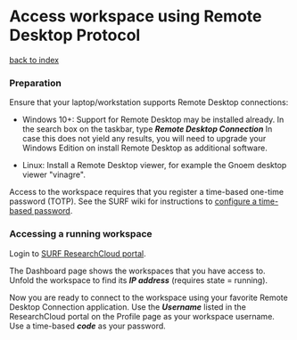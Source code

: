 # Access workspace using Remote Desktop Protocol
[back to index](../primer-for-users.md)

### Preparation
Ensure that your laptop/workstation supports Remote Desktop connections:

- Windows 10+: Support for Remote Desktop may be installed already.
  In the search box on the taskbar, type ***Remote Desktop Connection***
  In case this does not yield any results, you will need to upgrade your Windows Edition
  on install Remote Desktop as additional software.

- Linux: Install a Remote Desktop viewer, for example the Gnoem desktop viewer "vinagre".

Access to the workspace requires that you register a time-based one-time password (TOTP). 
See the SURF wiki for instructions to [configure a time-based password](https://servicedesk.surfsara.nl/wiki/display/WIKI/Log+in+to+your+workspace).   

### Accessing a running workspace

Login to [SURF ResearchCloud portal](https://portal.live.surfresearchcloud.nl).

The Dashboard page shows the workspaces that you have access to. Unfold the
workspace to find its ***IP address*** (requires state = running).

Now you are ready to connect to the workspace using your favorite Remote Desktop Connection 
application.
Use the ***Username*** listed in the ResearchCloud portal on the Profile page 
as your workspace username. Use a time-based ***code*** as your password.



 

